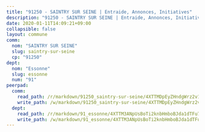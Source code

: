 ```yaml
---
title: "91250 - SAINTRY SUR SEINE | Entraide, Annonces, Initiatives"
description: "91250 - SAINTRY SUR SEINE | Entraide, Annonces, Initiatives"
date: 2020-01-11T14:09:21+09:00
collapsible: false
layout: commune
comm:
  nom: "SAINTRY SUR SEINE"
  slug: saintry-sur-seine
  cp: "91250"
dept:
  nom: "Essonne"
  slug: essonne
  num: "91"
peerpad:
  comm:
    read_path: /r/markdown/91250_saintry-sur-seine/4XTTMDpEyZHndgWrz2v1erVA2QE9x1SX3Xc8P5Sn9mARvW9DS
    write_path: /w/markdown/91250_saintry-sur-seine/4XTTMDpEyZHndgWrz2v1erVA2QE9x1SX3Xc8P5Sn9mARvW9DS-K3TgUzM1A5mWGoT1zCz7RQtQj1Azsp8Aa7vDVFXAP7ioBN9TQLduYUdWu5SeswppXA6xH2tjpHf5jMu8FV9rF9i3MLnavzKKiWx62DjWLCbKdo2v83MF3rYCMvorVMuz2c8eS4tx
  dept:
    read_path: /r/markdown/91_essonne/4XTTM3ANpUsBoTi2knbHmboBJda1dTFu7ky8ZK9dB2RyMMfWF
    write_path: /w/markdown/91_essonne/4XTTM3ANpUsBoTi2knbHmboBJda1dTFu7ky8ZK9dB2RyMMfWF-K3TgUyWqeJSocSvH4aaj1ao8GVHVL7XNdUYQ4QUUeH9BAdnr24zoBJ2C3FCPvjfnNG6dyrzadtyfizxGKpMjZFU9wDjSpA4g6VtDcxL8iEmbLsyV9TFoF7XzgcRopbNZHgpYvcW3
---
```



